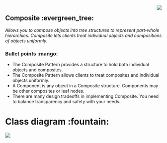 <img align="right" src="https://refactoring.guru/images/patterns/content/composite/composite-comic-1-en.png"/>
<h2>Composite :evergreen_tree:</h2>
<i>Allows you to
compose objects into tree structures to
represent part-whole hierarchies. Composite
lets clients treat individual objects and
compositions of objects uniformly.</i>
<h3>Bullet points :mango:</h3>
<ul>
  <li>The Composite Pattern
provides a structure to hold
both individual objects and
composites.</li>
  <li>The Composite Pattern allows
clients to treat composites and
individual objects uniformly.</li>
  <li>A Component is any object
in a Composite structure.
Components may be other
composites or leaf nodes.</li>
  <li>There are many design
tradeoffs in implementing
Composite. You need to
balance transparency and
safety with your needs.</li>
</ul>
<h1>Class diagram :fountain:</h1>
<img style="float: left" src="https://refactoring.guru/images/patterns/diagrams/composite/structure-en.png"/>
